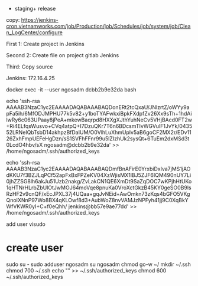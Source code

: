 + staging+ release

copy: https://jenkins-cron.vietnamworks.com/job/Production/job/Schedules/job/system/job/Clean_LogCenter/configure


First 1: Create project in Jenkins

Second 2: Create file on project gitlab Jenkins

Third: Copy source

Jenkins: 172.16.4.25

docker exec -it --user ngosadm dcbb2b9e32da bash


echo 'ssh-rsa AAAAB3NzaC1yc2EAAAADAQABAAABAQDonERt2tcQxaU/JNlzrtZ/oWYy9apFa5ih/6MfODJMPHU77k5v82+y1boTYAFwkxiBpkFXdpfZv26Xx9sTh+1hdAilwRy6c063UPaay8jPeA+mkewBaqrpd8HXXgXJthYuhNeCv5VHjBAcd0FT2w+Ri4ELfqsWusvo+CVq4atpQ+I7DzuQKr7T6n6BDcsmTIvWGVulF1JvYk/043552LRNeIQbTsbD14akhpzBfDaIUM/O0VlhLuXhmUplv5aB6goCF2MX2r/EDv1126ZxhFmpUEFeHgDzn/sS1SVFhFFnr99u5lZIzhUk2sysQt+6TuEm2dxMSd3t0LcdO4hbv/sX ngosadm@dcbb2b9e32da' >> /home/ngosadm/.ssh/authorized_keys

echo 'ssh-rsa AAAAB3NzaC1yc2EAAAADAQABAAABAQDmfBnAFirE0YrxbiDxIva7jMS1jAOdKKU7f3BZJLqPCf52apFxBxFPZeKV04XzWjisMX1lBJ5ZJF6IQM490nUY7Li0jhZZSG8lh6akJu51Uzb2nakg/ZvLakCN1QE6XmDt9SaZqDOC7wKPjhHtUKo1qHTNrHLrbZbUlOtJwMOJ64moVqe8pnuKa0VroXctGkzB45KY0geSO0B9lsRzHF2v9cnQF/xEcJPXL37j4UQaa+gqJvNEid+AwOmkn73zKqs4bGFO5VKgQnoIXNnP97Wo8BX4qKLOwf8d3+AubWoZ8nvVAMJzNPFyh41jj9C0XqBkYWfVKWR0yI+C+f0eQhh/ jenkins@bb57e9ae77dd' >> /home/ngosadm/.ssh/authorized_keys



add user
visudo

# create user
sudo su -
sudo adduser ngosadm
su ngosadm
chmod go-w ~/
mkdir  ~/.ssh
chmod 700 ~/.ssh
echo "" >> ~/.ssh/authorized_keys
chmod 600 ~/.ssh/authorized_keys